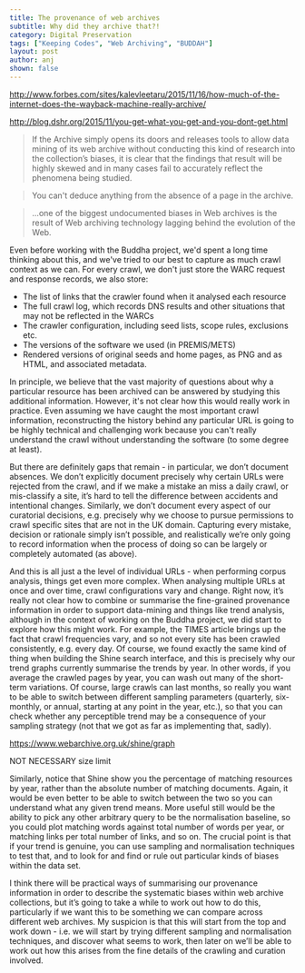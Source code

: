 ```yaml
---
title: The provenance of web archives
subtitle: Why did they archive that?!
category: Digital Preservation
tags: ["Keeping Codes", "Web Archiving", "BUDDAH"]
layout: post
author: anj
shown: false
---
```


http://www.forbes.com/sites/kalevleetaru/2015/11/16/how-much-of-the-internet-does-the-wayback-machine-really-archive/

http://blog.dshr.org/2015/11/you-get-what-you-get-and-you-dont-get.html

> If the Archive simply opens its doors and releases tools to allow data mining of its web archive without conducting this kind of research into the collection’s biases, it is clear that the findings that result will be highly skewed and in many cases fail to accurately reflect the phenomena being studied.

> You can't deduce anything from the absence of a page in the archive.

> ...one of the biggest undocumented biases in Web archives is the result of Web archiving technology lagging behind the evolution of the Web.


Even before working with the Buddha project, we'd spent a long time thinking about this, and we've tried to our best to capture as much crawl context as we can. For every crawl, we don't just store the WARC request and response records, we also store:

- The list of links that the crawler found when it analysed each resource 
- The full crawl log, which records DNS results and other situations that may not be reflected in the WARCs
- The crawler configuration, including seed lists, scope rules, exclusions etc.
- The versions of the software we used (in PREMIS/METS)
- Rendered versions of original seeds and home pages, as PNG and as HTML, and associated metadata.

In principle, we believe that the vast majority of questions about why a particular resource has been archived can be answered by studying this additional information. However, it's not clear how this would really work in practice. Even assuming we have caught the most important crawl information, reconstructing the history behind any particular URL is going to be highly technical and challenging work because you can't really understand the crawl without understanding the software (to some degree at least).

But there are definitely gaps that remain - in particular, we don’t document absences. We don’t explicitly document precisely why certain URLs were rejected from the crawl, and if we make a mistake an miss a daily crawl, or mis-classify a site, it’s hard to tell the difference between accidents and intentional changes. Similarly, we don’t document every aspect of our curatorial decisions, e.g. precisely why we choose to pursue permissions to crawl specific sites that are not in the UK domain. Capturing every mistake, decision or rationale simply isn’t possible, and realistically we’re only going to record information when the process of doing so can be largely or completely automated (as above).

And this is all just a the level of individual URLs - when performing corpus analysis, things get even more complex. When analysing multiple URLs at once and over time, crawl configurations vary and change. Right now, it’s really not clear how to combine or summarise the fine-grained provenance information in order to support data-mining and things like trend analysis, although in the context of working on the Buddha project, we did start to explore how this might work. For example, the TIMES article brings up the fact that crawl frequencies vary, and so not every site has been crawled consistently, e.g. every day. Of course, we found exactly the same kind of thing when building the Shine search interface, and this is precisely why our trend graphs currently summarise the trends by year. In other words, if you average the crawled pages by year, you can wash out many of the short-term variations.  Of course, large crawls can last months, so really you want to be able to switch between different sampling parameters (quarterly, six-monthly, or annual, starting at any point in the year, etc.), so that you can check whether any perceptible trend may be a consequence of your sampling strategy (not that we got as far as implementing that, sadly).

<https://www.webarchive.org.uk/shine/graph>

NOT NECESSARY size limit

Similarly, notice that Shine show you the percentage of matching resources by year, rather than the absolute number of matching documents.  Again, it would be even better to be able to switch between the two so you can understand what any given trend means.  More useful still would be the ability to pick any other arbitrary query to be the normalisation baseline, so you could plot matching words against total number of words per year, or matching links per total number of links, and so on. The crucial point is that if your trend is genuine, you can use sampling and normalisation techniques to test that, and to look for and find or rule out particular kinds of biases within the data set.

I think there will be practical ways of summarising our provenance information in order to describe the systematic biases within web archive collections, but it’s going to take a while to work out how to do this, particularly if we want this to be something we can compare across different web archives. My suspicion is that this will start from the top and work down - i.e. we will start by trying different sampling and normalisation techniques, and discover what seems to work, then later on we’ll be able to work out how this arises from the fine details of the crawling and curation involved.

